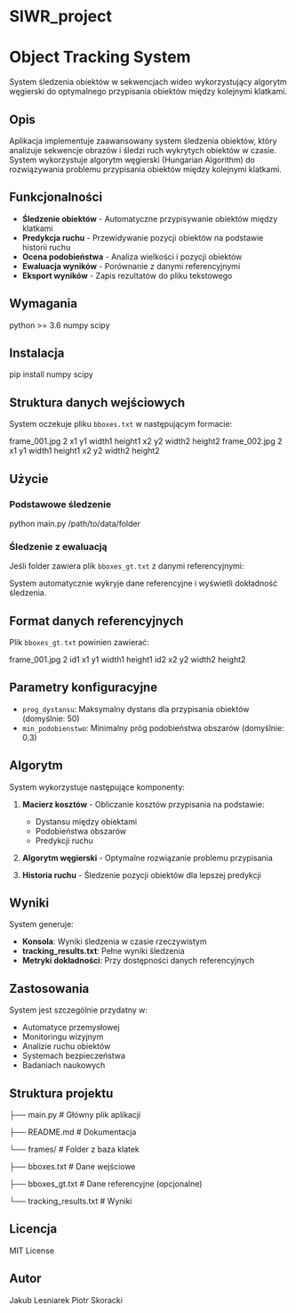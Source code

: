 # SIWR_project
# Object Tracking System

System śledzenia obiektów w sekwencjach wideo wykorzystujący algorytm węgierski do optymalnego przypisania obiektów między kolejnymi klatkami.

## Opis

Aplikacja implementuje zaawansowany system śledzenia obiektów, który analizuje sekwencje obrazów i śledzi ruch wykrytych obiektów w czasie. System wykorzystuje algorytm węgierski (Hungarian Algorithm) do rozwiązywania problemu przypisania obiektów między kolejnymi klatkami.

## Funkcjonalności

- **Śledzenie obiektów** - Automatyczne przypisywanie obiektów między klatkami
- **Predykcja ruchu** - Przewidywanie pozycji obiektów na podstawie historii ruchu
- **Ocena podobieństwa** - Analiza wielkości i pozycji obiektów
- **Ewaluacja wyników** - Porównanie z danymi referencyjnymi
- **Eksport wyników** - Zapis rezultatów do pliku tekstowego

## Wymagania
python >= 3.6
numpy
scipy

## Instalacja
pip install numpy scipy

## Struktura danych wejściowych

System oczekuje pliku `bboxes.txt` w następującym formacie:

frame_001.jpg
2
x1 y1 width1 height1
x2 y2 width2 height2
frame_002.jpg
2
x1 y1 width1 height1
x2 y2 width2 height2

## Użycie

### Podstawowe śledzenie

python main.py /path/to/data/folder


### Śledzenie z ewaluacją

Jeśli folder zawiera plik `bboxes_gt.txt` z danymi referencyjnymi:


System automatycznie wykryje dane referencyjne i wyświetli dokładność śledzenia.

## Format danych referencyjnych

Plik `bboxes_gt.txt` powinien zawierać:

frame_001.jpg
2
id1 x1 y1 width1 height1
id2 x2 y2 width2 height2


## Parametry konfiguracyjne

- `prog_dystansu`: Maksymalny dystans dla przypisania obiektów (domyślnie: 50)
- `min_podobienstwo`: Minimalny próg podobieństwa obszarów (domyślnie: 0.3)

## Algorytm

System wykorzystuje następujące komponenty:

1. **Macierz kosztów** - Obliczanie kosztów przypisania na podstawie:
   - Dystansu między obiektami
   - Podobieństwa obszarów
   - Predykcji ruchu

2. **Algorytm węgierski** - Optymalne rozwiązanie problemu przypisania

3. **Historia ruchu** - Śledzenie pozycji obiektów dla lepszej predykcji

## Wyniki

System generuje:

- **Konsola**: Wyniki śledzenia w czasie rzeczywistym
- **tracking_results.txt**: Pełne wyniki śledzenia
- **Metryki dokładności**: Przy dostępności danych referencyjnych

## Zastosowania

System jest szczególnie przydatny w:

- Automatyce przemysłowej
- Monitoringu wizyjnym
- Analizie ruchu obiektów
- Systemach bezpieczeństwa
- Badaniach naukowych

## Struktura projektu

├── main.py # Główny plik aplikacji

├── README.md # Dokumentacja

└── frames/ # Folder z baza klatek

├── bboxes.txt # Dane wejściowe

├── bboxes_gt.txt # Dane referencyjne (opcjonalne)

└── tracking_results.txt # Wyniki


## Licencja

MIT License

## Autor
Jakub Lesniarek
Piotr Skoracki
